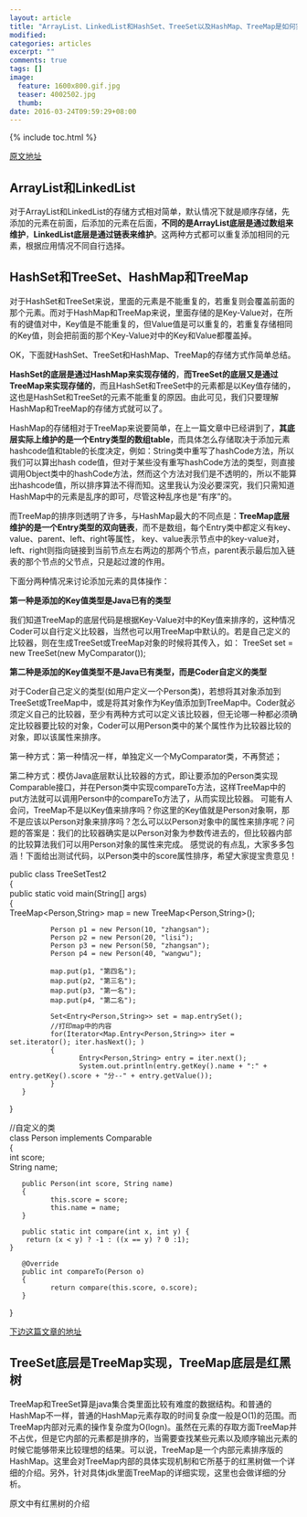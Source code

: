 ```yaml
---
layout: article
title: "ArrayList、LinkedList和HashSet、TreeSet以及HashMap、TreeMap是如何实现存储的？"
modified:
categories: articles
excerpt: ""
comments: true
tags: []
image: 
  feature: 1600x800.gif.jpg
  teaser: 4002502.jpg
  thumb:
date: 2016-03-24T09:59:29+08:00
---
```

  
{% include toc.html %}

[原文地址](http://blog.csdn.net/snail_rao/article/details/7347467)

## ArrayList和LinkedList

对于ArrayList和LinkedList的存储方式相对简单，默认情况下就是顺序存储，先添加的元素在前面，后添加的元素在后面，**不同的是ArrayList底层是通过数组来维护**，**LinkedList底层是通过链表来维护**。这两种方式都可以重复添加相同的元素，根据应用情况不同自行选择。
 
## HashSet和TreeSet、HashMap和TreeMap

对于HashSet和TreeSet来说，里面的元素是不能重复的，若重复则会覆盖前面的那个元素。而对于HashMap和TreeMap来说，里面存储的是Key-Value对，在所有的键值对中，Key值是不能重复的，但Value值是可以重复的，若重复存储相同的Key值，则会把前面的那个Key-Value对中的Key和Value都覆盖掉。

OK，下面就HashSet、TreeSet和HashMap、TreeMap的存储方式作简单总结。

**HashSet的底层是通过HashMap来实现存储的**，**而TreeSet的底层又是通过TreeMap来实现存储的**，而且HashSet和TreeSet中的元素都是以Key值存储的，这也是HashSet和TreeSet的元素不能重复的原因。由此可见，我们只要理解HashMap和TreeMap的存储方式就可以了。

HashMap的存储相对于TreeMap来说要简单，在上一篇文章中已经讲到了，**其底层实际上维护的是一个Entry类型的数组table**，而具体怎么存储取决于添加元素hashcode值和table的长度决定，例如：String类中重写了hashCode方法，所以我们可以算出hash code值，但对于某些没有重写hashCode方法的类型，则直接调用Object类中的hashCode方法，然而这个方法对我们是不透明的，所以不能算出hashcode值，所以排序算法不得而知。这里我认为没必要深究，我们只需知道HashMap中的元素是乱序的即可，尽管这种乱序也是“有序”的。

而TreeMap的排序则透明了许多，与HashMap最大的不同点是：**TreeMap底层维护的是一个Entry类型的双向链表**，而不是数组，每个Entry类中都定义有key、value、parent、left、right等属性， key、value表示节点中的key-value对，left、right则指向链接到当前节点左右两边的那两个节点，parent表示最后加入链表的那个节点的父节点，只是起过渡的作用。

下面分两种情况来讨论添加元素的具体操作：

**第一种是添加的Key值类型是Java已有的类型**

我们知道TreeMap的底层代码是根据Key-Value对中的Key值来排序的，这种情况Coder可以自行定义比较器，当然也可以用TreeMap中默认的。若是自己定义的比较器，则在生成TreeSet或TreeMap对象的时候将其传入，如：
TreeSet<String> set = new TreeSet<String>(new MyComparator());
 
**第二种是添加的Key值类型不是Java已有类型，而是Coder自定义的类型**

对于Coder自己定义的类型(如用户定义一个Person类)，若想将其对象添加到TreeSet或TreeMap中，或是将其对象作为Key值添加到TreeMap中。Coder就必须定义自己的比较器，至少有两种方式可以定义该比较器，但无论哪一种都必须确定比较器要比较的对象，Coder可以用Person类中的某个属性作为比较器比较的对象，即以该属性来排序。

第一种方式：第一种情况一样，单独定义一个MyComparator类，不再赘述；

第二种方式：模仿Java底层默认比较器的方式，即让要添加的Person类实现Comparable接口，并在Person类中实现compareTo方法，这样TreeMap中的put方法就可以调用Person中的compareTo方法了，从而实现比较器。
可能有人会问，TreeMap不是以Key值来排序吗？你这里的Key值就是Person对象啊，那不是应该以Person对象来排序吗？怎么可以以Person对象中的属性来排序呢？问题的答案是：我们的比较器确实是以Person对象为参数传进去的，但比较器内部的比较算法我们可以用Person对象的属性来完成。
感觉说的有点乱，大家多多包涵！下面给出测试代码，以Person类中的score属性排序，希望大家提宝贵意见！


public class TreeSetTest2  
{  
       public static void main(String[] args)  
       {  
              TreeMap<Person,String> map = new TreeMap<Person,String>();  
               
              Person p1 = new Person(10, "zhangsan");  
              Person p2 = new Person(20, "lisi");  
              Person p3 = new Person(50, "zhangsan");  
              Person p4 = new Person(40, "wangwu");  
               
              map.put(p1, "第四名");  
              map.put(p2, "第三名");  
              map.put(p3, "第一名");  
              map.put(p4, "第二名");  
               
              Set<Entry<Person,String>> set = map.entrySet();  
              //打印map中的内容  
              for(Iterator<Map.Entry<Person,String>> iter = set.iterator(); iter.hasNext(); )  
              {  
                     Entry<Person,String> entry = iter.next();  
                     System.out.println(entry.getKey().name + ":" + entry.getKey().score + "分--" + entry.getValue());  
              }  
       }  
}  
   
//自定义的类  
class Person implements Comparable<Person>  
{  
       int score;  
       String name;  
        
       public Person(int score, String name)  
       {  
              this.score = score;  
              this.name = name;  
       }  
        
       public static int compare(int x, int y) {  
        return (x < y) ? -1 : ((x == y) ? 0 :1);  
    }  
        
       @Override  
       public int compareTo(Person o)  
       {  
              return compare(this.score, o.score);  
       }  
}  

[下边这篇文章的地址](http://shmilyaw-hotmail-com.iteye.com/blog/1836431)

## TreeSet底层是TreeMap实现，TreeMap底层是红黑树

TreeMap和TreeSet算是java集合类里面比较有难度的数据结构。和普通的HashMap不一样，普通的HashMap元素存取的时间复杂度一般是O(1)的范围。而TreeMap内部对元素的操作复杂度为O(logn)。虽然在元素的存取方面TreeMap并不占优，但是它内部的元素都是排序的，当需要查找某些元素以及顺序输出元素的时候它能够带来比较理想的结果。可以说，TreeMap是一个内部元素排序版的HashMap。这里会对TreeMap内部的具体实现机制和它所基于的红黑树做一个详细的介绍。另外，针对具体jdk里面TreeMap的详细实现，这里也会做详细的分析。

原文中有红黑树的介绍